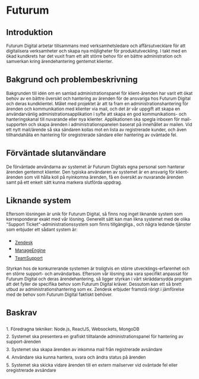 # Futurum

## Introduktion

<sub>Futurum Digital arbetar tillsammans med verksamhetsledare och affärsutvecklare för att digitalisera verksamheter och skapa nya möjligheter för produktutveckling. I takt med en ökad kundkrets har det vuxit fram ett allt större behov för en bättre administration och samverkan kring ärendehantering gentemot klienter.</sub>

## Bakgrund och problembeskrivning

<sub>Bakgrunden till idén om en samlad administrationspanel för klient-ärenden har varit ett ökat behov av en bättre översikt och hantering av ärenden för de ansvariga hos Futurum Digital och deras kundklientel. Målet med projektet är att ta fram en administrationshantering för ärenden och kommunikation med klienter via mail, och det är vår uppgift att skapa en användarvänlig administrationsapplikation i syfte att skapa en god kommunikations- och hanteringskanal till nuvarande eller nya klienter. Applikationen ska spegla inboxen för mail-supporten och skapa ärenden i administrationspanelen baserat på innehållet av mailen. Vid ett nytt mail/ärende så ska sändaren kollas mot en lista av registrerade kunder, och även tillhandahålla en hantering för oregistrerade sändare eller hantering av oväntade fel.</sub>

## Förväntade slutanvändare

<sub>De förväntade användarna av systemet är Futurum Digitals egna personal som hanterar ärenden gentemot klienter. Den typiska användaren av systemet är en ansvarig för klient-ärenden som vill hålla koll på nyinkomna ärenden, få en översikt av nuvarande ärenden samt på ett enkelt sätt kunna markera slutförda uppdrag. </sub>

## Liknande system

<sub>Eftersom lösningen är unik för Futurum Digital, så finns nog inget liknande system som korresponderar exakt med vår lösning. Generellt sätt kan man likna systemet med de olika "Support Ticket"-administrationssystem som finns tillgängliga., och några ledande tjänster som erbjuder ett sådant system är:</sub>

* <sub>[Zendesk](https://www.zendesk.com/)</sub>
* <sub>[ManageEngine](https://www.manageengine.com/)</sub>
* <sub>[TeamSupport](https://www.teamsupport.com/)</sub>

<sub>Styrkan hos de konkurrerande systemen är troligtvis en större utvecklings-erfarenhet och en större support- och användarbas. Eftersom vår lösning ska vara specifikt anpassat för Futurum Digital och deras ärendehantering, så ligger styrkan i vårt skräddarsydda program att det fyller de specifika behov som Futurum Digital kräver. Dessutom kan ett så brett utbud av administrationshantering som ex. Zendesk erbjuder framstå rörigt i jämförelse med de behov som Futurum Digital faktiskt behöver.</sub>

## Baskrav

<sub>1.</sub> <sub> Föredragna tekniker: Node.js, ReactJS, Websockets, MongoDB</sub><br>
<sub>2.</sub> <sub> Systemet ska presentera en grafiskt tilltalande administrationspanel för hantering av support-ärenden</sub><br>
<sub>3.</sub> <sub> Systemet ska skapa ärenden av inkomna mail från registrerade avsändare</sub><br>
<sub>4.</sub> <sub> Användare ska kunna hantera, svara och ändra status på ärenden</sub><br>
<sub>5.</sub> <sub> Systemet ska skicka vidare ärenden till en extern mailserver vid oväntade fel eller oregistrerade avsändare</sub>
